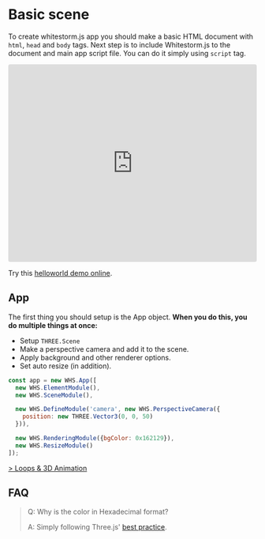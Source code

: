 # Basic scene

To create whitestorm.js app you should make a basic HTML document with `html`, `head` and `body` tags. Next step is to include Whitestorm.js to the document and main app script file. You can do it simply using `script` tag.

<div class="embed" style="border-radius: 4px; overflow: hidden; height:400px;">
  <iframe style="height: inherit; width: 100%;" scrolling='no' title='Simple WhitestormJS app' src='https://codepen.io/sasha240100/embed/JELBGX/?height=265&theme-id=dark&default-tab=result&embed-version=2' frameborder='no' allowtransparency='true' allowfullscreen='true' style='width: 100%;'>See the Pen <a href='https://codepen.io/sasha240100/pen/JELBGX/'>Simple WhitestormJS app</a> by Alexander Buzin (<a href='https://codepen.io/sasha240100'>@sasha240100</a>) on <a href='https://codepen.io'>CodePen</a>.
  </iframe>
</div>

Try this [helloworld demo online](https://whs-dev.surge.sh/examples/#basic/helloworld).

## App

The first thing you should setup is the App object. **When you do this, you do multiple things at once:**
 - Setup `THREE.Scene`
 - Make a perspective camera and add it to the scene.
 - Apply background and other renderer options.
 - Set auto resize (in addition).

```js
const app = new WHS.App([
  new WHS.ElementModule(),
  new WHS.SceneModule(),

  new WHS.DefineModule('camera', new WHS.PerspectiveCamera({
    position: new THREE.Vector3(0, 0, 50)
  })),

  new WHS.RenderingModule({bgColor: 0x162129}),
  new WHS.ResizeModule()
]);
```

[> Loops & 3D Animation](Loops%20&%203D%20Animation.md)

## FAQ

> Q: Why is the color in Hexadecimal format?
>
> A: Simply following Three.js' [best practice](https://threejs.org/docs/api/math/Color.html).

